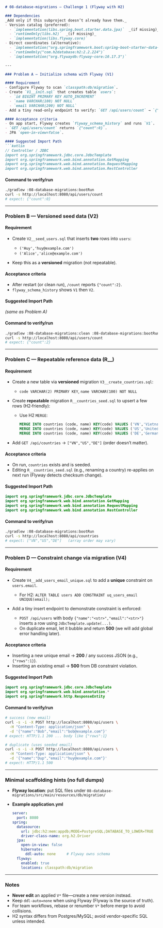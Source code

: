 ````markdown
# 08-database-migrations — Challenge 1 (Flyway with H2)

### Dependencies
_Add only if this subproject doesn’t already have them._
- Version catalog (preferred):
  - `implementation(libs.spring.boot.starter.data.jpa)`  _(if missing)_
  - `runtimeOnly(libs.h2)`  _(if missing)_
  - `implementation(libs.flyway.core)`
- Direct coordinates (alternative):
  - `implementation("org.springframework.boot:spring-boot-starter-data-jpa:3.3.4")`
  - `runtimeOnly("com.h2database:h2:2.2.224")`
  - `implementation("org.flywaydb:flyway-core:10.17.3")`

---

### Problem A — Initialize schema with Flyway (V1)

#### Requirement
- Configure Flyway to scan `classpath:db/migration`.
- Create `V1__init.sql` that creates table `users`:
  - `id BIGINT PRIMARY KEY AUTO_INCREMENT`
  - `name VARCHAR(100) NOT NULL`
  - `email VARCHAR(200) NOT NULL`
- Add a tiny read-only endpoint to verify: `GET /api/users/count` → `{"count": <int>}`.

#### Acceptance criteria 
- On app start, Flyway creates `flyway_schema_history` and runs `V1`.
- `GET /api/users/count` returns `{"count":0}`.
- JPA `open-in-view=false`.

#### Suggested Import Path
```kotlin
// Controller / JDBC
import org.springframework.jdbc.core.JdbcTemplate
import org.springframework.web.bind.annotation.GetMapping
import org.springframework.web.bind.annotation.RequestMapping
import org.springframework.web.bind.annotation.RestController
````

#### Command to verify/run

```bash
./gradlew :08-database-migrations:bootRun
curl -s http://localhost:8080/api/users/count
# expect: {"count":0}
```

---

### Problem B — Versioned seed data (V2)

#### Requirement

* Create `V2__seed_users.sql` that inserts **two** rows into `users`:

  * `('Huy','huy@example.com')`
  * `('Alice','alice@example.com')`
* Keep this as a **versioned** migration (not repeatable).

#### Acceptance criteria

* After restart (or clean run), `/count` reports `{"count":2}`.
* `flyway_schema_history` shows `V1` then `V2`.

#### Suggested Import Path

*(same as Problem A)*

#### Command to verify/run

```bash
./gradlew :08-database-migrations:clean :08-database-migrations:bootRun
curl -s http://localhost:8080/api/users/count
# expect: {"count":2}
```

---

### Problem C — Repeatable reference data (R\_\_)

#### Requirement

* Create a new table via **versioned** migration `V3__create_countries.sql`:

  * `code VARCHAR(2) PRIMARY KEY`, `name VARCHAR(100) NOT NULL`
* Create **repeatable** migration `R__countries_seed.sql` to upsert a few rows (H2‐friendly):

  * Use H2 `MERGE`:

    ```sql
    MERGE INTO countries (code, name) KEY(code) VALUES ('VN','Vietnam');
    MERGE INTO countries (code, name) KEY(code) VALUES ('US','United States');
    MERGE INTO countries (code, name) KEY(code) VALUES ('DE','Germany');
    ```
* Add `GET /api/countries` → `["VN","US","DE"]` (order doesn’t matter).

#### Acceptance criteria

* On run, `countries` exists and is seeded.
* Editing `R__countries_seed.sql` (e.g., renaming a country) re-applies on next run (Flyway detects checksum change).

#### Suggested Import Path

```kotlin
import org.springframework.jdbc.core.JdbcTemplate
import org.springframework.web.bind.annotation.GetMapping
import org.springframework.web.bind.annotation.RequestMapping
import org.springframework.web.bind.annotation.RestController
```

#### Command to verify/run

```bash
./gradlew :08-database-migrations:bootRun
curl -s http://localhost:8080/api/countries
# expect: ["VN","US","DE"]   (array order may vary)
```

---

### Problem D — Constraint change via migration (V4)

#### Requirement

* Create `V4__add_users_email_unique.sql` to add a **unique** constraint on `users.email`.

  * For H2: `ALTER TABLE users ADD CONSTRAINT uq_users_email UNIQUE(email);`
* Add a tiny insert endpoint to demonstrate constraint is enforced:

  * `POST /api/users` with body `{"name":"<str>","email":"<str>"}` inserts a row using `JdbcTemplate.update(...)`.
  * On duplicate email, let it bubble and return **500** (we will add global error handling later).

#### Acceptance criteria

* Inserting a new unique email → **200** / any success JSON (e.g., `{"rows":1}`).
* Inserting an existing email → **500** from DB constraint violation.

#### Suggested Import Path

```kotlin
import org.springframework.jdbc.core.JdbcTemplate
import org.springframework.web.bind.annotation.*
import org.springframework.http.ResponseEntity
```

#### Command to verify/run

```bash
# success (new email)
curl -s -i -X POST http://localhost:8080/api/users \
  -H "Content-Type: application/json" \
  -d '{"name":"Bob","email":"bob@example.com"}'
# expect: HTTP/1.1 200 ... body like {"rows":1}

# duplicate (uses seeded email)
curl -s -i -X POST http://localhost:8080/api/users \
  -H "Content-Type: application/json" \
  -d '{"name":"Dup","email":"huy@example.com"}'
# expect: HTTP/1.1 500
```

---

### Minimal scaffolding hints (no full dumps)

* **Flyway location**: put SQL files under
  `08-database-migrations/src/main/resources/db/migration/`

* **Example application.yml**

  ```yaml
  server:
    port: 8080
  spring:
    datasource:
      url: jdbc:h2:mem:appdb;MODE=PostgreSQL;DATABASE_TO_LOWER=TRUE
      driver-class-name: org.h2.Driver
    jpa:
      open-in-view: false
      hibernate:
        ddl-auto: none     # Flyway owns schema
    flyway:
      enabled: true
      locations: classpath:db/migration
  ```
---

### Notes

* **Never edit** an applied `V*` file—create a new version instead.
* Keep `ddl-auto=none` when using Flyway (Flyway is the source of truth).
* For team workflows, rebase or renumber `V*` before merge to avoid collisions.
* H2 syntax differs from Postgres/MySQL; avoid vendor-specific SQL unless intended.
